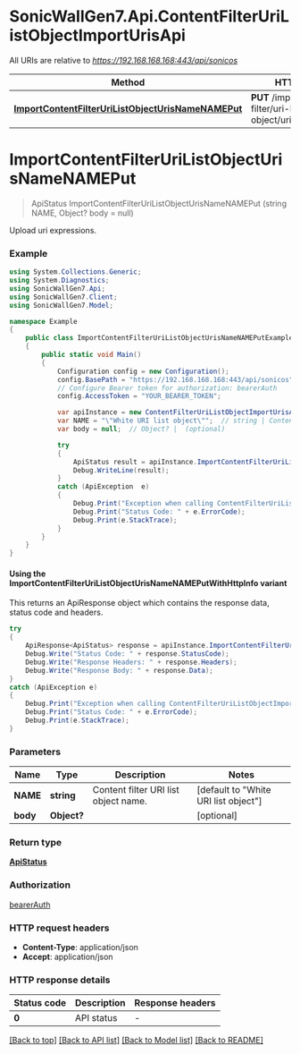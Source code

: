 # SonicWallGen7.Api.ContentFilterUriListObjectImportUrisApi

All URIs are relative to *https://192.168.168.168:443/api/sonicos*

| Method | HTTP request | Description |
|--------|--------------|-------------|
| [**ImportContentFilterUriListObjectUrisNameNAMEPut**](ContentFilterUriListObjectImportUrisApi.md#importcontentfilterurilistobjecturisnamenameput) | **PUT** /import/content-filter/uri-list-object/uris/name/{NAME} |  |

<a id="importcontentfilterurilistobjecturisnamenameput"></a>
# **ImportContentFilterUriListObjectUrisNameNAMEPut**
> ApiStatus ImportContentFilterUriListObjectUrisNameNAMEPut (string NAME, Object? body = null)



Upload uri expressions.

### Example
```csharp
using System.Collections.Generic;
using System.Diagnostics;
using SonicWallGen7.Api;
using SonicWallGen7.Client;
using SonicWallGen7.Model;

namespace Example
{
    public class ImportContentFilterUriListObjectUrisNameNAMEPutExample
    {
        public static void Main()
        {
            Configuration config = new Configuration();
            config.BasePath = "https://192.168.168.168:443/api/sonicos";
            // Configure Bearer token for authorization: bearerAuth
            config.AccessToken = "YOUR_BEARER_TOKEN";

            var apiInstance = new ContentFilterUriListObjectImportUrisApi(config);
            var NAME = "\"White URI list object\"";  // string | Content filter URI list object name. (default to "White URI list object")
            var body = null;  // Object? |  (optional) 

            try
            {
                ApiStatus result = apiInstance.ImportContentFilterUriListObjectUrisNameNAMEPut(NAME, body);
                Debug.WriteLine(result);
            }
            catch (ApiException  e)
            {
                Debug.Print("Exception when calling ContentFilterUriListObjectImportUrisApi.ImportContentFilterUriListObjectUrisNameNAMEPut: " + e.Message);
                Debug.Print("Status Code: " + e.ErrorCode);
                Debug.Print(e.StackTrace);
            }
        }
    }
}
```

#### Using the ImportContentFilterUriListObjectUrisNameNAMEPutWithHttpInfo variant
This returns an ApiResponse object which contains the response data, status code and headers.

```csharp
try
{
    ApiResponse<ApiStatus> response = apiInstance.ImportContentFilterUriListObjectUrisNameNAMEPutWithHttpInfo(NAME, body);
    Debug.Write("Status Code: " + response.StatusCode);
    Debug.Write("Response Headers: " + response.Headers);
    Debug.Write("Response Body: " + response.Data);
}
catch (ApiException e)
{
    Debug.Print("Exception when calling ContentFilterUriListObjectImportUrisApi.ImportContentFilterUriListObjectUrisNameNAMEPutWithHttpInfo: " + e.Message);
    Debug.Print("Status Code: " + e.ErrorCode);
    Debug.Print(e.StackTrace);
}
```

### Parameters

| Name | Type | Description | Notes |
|------|------|-------------|-------|
| **NAME** | **string** | Content filter URI list object name. | [default to &quot;White URI list object&quot;] |
| **body** | **Object?** |  | [optional]  |

### Return type

[**ApiStatus**](ApiStatus.md)

### Authorization

[bearerAuth](../README.md#bearerAuth)

### HTTP request headers

 - **Content-Type**: application/json
 - **Accept**: application/json


### HTTP response details
| Status code | Description | Response headers |
|-------------|-------------|------------------|
| **0** | API status |  -  |

[[Back to top]](#) [[Back to API list]](../README.md#documentation-for-api-endpoints) [[Back to Model list]](../README.md#documentation-for-models) [[Back to README]](../README.md)

